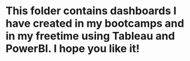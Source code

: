 # This folder contains dashboards I have created in my bootcamps and in my freetime using Tableau and PowerBI. I hope you like it!
